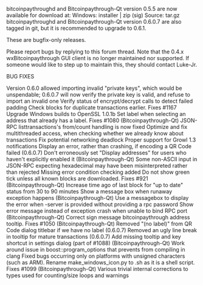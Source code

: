 bitcoinpaythroughd and Bitcoinpaythrough-Qt version 0.5.5 are now available for download at:
Windows: installer | zip (sig)
Source: tar.gz
bitcoinpaythroughd and Bitcoinpaythrough-Qt version 0.6.0.7 are also tagged in git, but it is recommended to upgrade to 0.6.1.

These are bugfix-only releases.

Please report bugs by replying to this forum thread. Note that the 0.4.x wxBitcoinpaythrough GUI client is no longer maintained nor supported. If someone would like to step up to maintain this, they should contact Luke-Jr.

BUG FIXES

Version 0.6.0 allowed importing invalid "private keys", which would be unspendable; 0.6.0.7 will now verify the private key is valid, and refuse to import an invalid one
Verify status of encrypt/decrypt calls to detect failed padding
Check blocks for duplicate transactions earlier. Fixes #1167
Upgrade Windows builds to OpenSSL 1.0.1b
Set label when selecting an address that already has a label. Fixes #1080 (Bitcoinpaythrough-Qt)
JSON-RPC listtransactions's from/count handling is now fixed
Optimize and fix multithreaded access, when checking whether we already know about transactions
Fix potential networking deadlock
Proper support for Growl 1.3 notifications
Display an error, rather than crashing, if encoding a QR Code failed (0.6.0.7)
Don't erroneously set "Display addresses" for users who haven't explicitly enabled it (Bitcoinpaythrough-Qt)
Some non-ASCII input in JSON-RPC expecting hexadecimal may have been misinterpreted rather than rejected
Missing error condition checking added
Do not show green tick unless all known blocks are downloaded. Fixes #921 (Bitcoinpaythrough-Qt)
Increase time ago of last block for "up to date" status from 30 to 90 minutes
Show a message box when runaway exception happens (Bitcoinpaythrough-Qt)
Use a messagebox to display the error when -server is provided without providing a rpc password
Show error message instead of exception crash when unable to bind RPC port (Bitcoinpaythrough-Qt)
Correct sign message bitcoinpaythrough address tooltip. Fixes #1050 (Bitcoinpaythrough-Qt)
Removed "(no label)" from QR Code dialog titlebar if we have no label (0.6.0.7)
Removed an ugly line break in tooltip for mature transactions (0.6.0.7)
Add missing tooltip and key shortcut in settings dialog (part of #1088) (Bitcoinpaythrough-Qt)
Work around issue in boost::program_options that prevents from compiling in clang
Fixed bugs occurring only on platforms with unsigned characters (such as ARM).
Rename make_windows_icon.py to .sh as it is a shell script. Fixes #1099 (Bitcoinpaythrough-Qt)
Various trivial internal corrections to types used for counting/size loops and warnings
